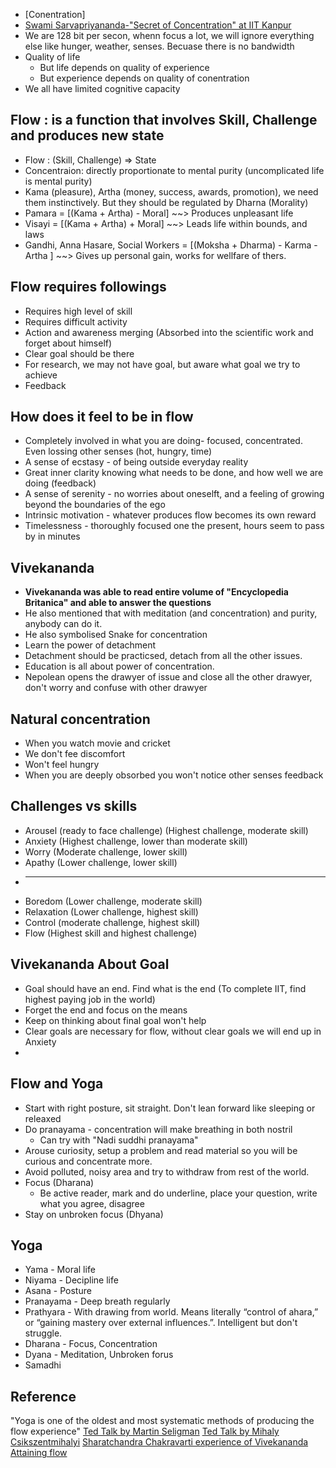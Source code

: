 * [Conentration]
* [Swami Sarvapriyananda-"Secret of Concentration" at IIT Kanpur](https://www.youtube.com/watch?v=BGswR0tMqCM)
* We are 128 bit per secon, whenn focus a lot, we will ignore everything else like hunger, weather, senses. Becuase there is no bandwidth
* Quality of life
  * But life depends on quality of experience
  * But experience depends on quality  of conentration
* We all have limited cognitive capacity

## Flow : is a function that involves Skill, Challenge and produces new state
* Flow : (Skill, Challenge) => State 
* Concentraion: directly proportionate to mental purity (uncomplicated life is mental purity)
* Kama (pleasure), Artha (money, success, awards, promotion), we need them instinctively. But they should be regulated by Dharna (Morality)
* Pamara = [(Kama + Artha) - Moral] ~~> Produces unpleasant life
* Visayi = [(Kama + Artha) + Moral] ~~> Leads life within bounds, and laws
* Gandhi, Anna Hasare, Social Workers = [(Moksha + Dharma) - Karma - Artha ] ~~> Gives up personal gain, works for wellfare of thers.
 

## Flow requires followings
 * Requires high level of skill
 * Requires difficult activity
 * Action and awareness merging (Absorbed into the scientific work and forget about himself)
 * Clear goal should be there
 * For research, we may not have goal, but aware what goal we try to achieve
 * Feedback


## How does it feel to be in flow
 * Completely involved in what you are doing- focused, concentrated. Even lossing other senses (hot, hungry, time)
 * A sense of ecstasy - of being outside everyday reality
 * Great inner clarity knowing what needs to be done, and how well we are doing (feedback)
 * A sense of serenity - no worries about oneselft, and a feeling of growing beyond the boundaries of the  ego
 * Intrinsic motivation - whatever produces flow becomes its own reward
 * Timelessness - thoroughly focused one the present, hours seem to pass by in minutes


## Vivekananda
* **Vivekananda was able to read entire volume of "Encyclopedia Britanica" and able to answer the questions**
 * He also mentioned that with meditation (and concentration) and purity, anybody can do it.
 * He also symbolised Snake for concentration
 * Learn the power of detachment
 * Detachment should be practicsed, detach from all the other issues.
 * Education is all about power of concentration.
* Nepolean opens the drawyer of issue and close all the other drawyer, don't worry and confuse with other drawyer

## Natural concentration
* When you watch movie and cricket
 * We don't fee discomfort
 * Won't feel hungry
 * When you are deeply obsorbed you won't notice other senses feedback

## Challenges vs skills
* Arousel (ready to face challenge) (Highest challenge, moderate skill)
* Anxiety (Highest challenge, lower than moderate skill)
* Worry (Moderate challenge, lower skill)
* Apathy (Lower challenge, lower skill)
* ---
* Boredom  (Lower challenge, moderate skill)
* Relaxation (Lower challenge, highest skill)
* Control (moderate challenge, highest skill)
* Flow (Highest skill and highest challenge)

## Vivekananda About Goal
* Goal should have an end. Find what is the end (To complete IIT, find highest paying job in the world)
* Forget the end and focus on the means
* Keep on thinking about final goal won't help
* Clear goals are necessary for flow, without clear goals we will end up in Anxiety
* 

## Flow and Yoga
* Start with  right posture, sit straight. Don't lean forward like sleeping or releaxed
* Do pranayama - concentration will make breathing in both nostril
  * Can try with "Nadi suddhi pranayama" 
* Arouse curiosity, setup a problem and read material so you will be curious and concentrate more.
* Avoid polluted, noisy area and try to withdraw from rest of the world.
* Focus (Dharana)
  * Be active reader, mark and do underline, place your question, write what you agree, disagree
* Stay on unbroken focus (Dhyana)

## Yoga
* Yama - Moral life
* Niyama - Decipline life
* Asana - Posture
* Pranayama - Deep breath regularly
* Prathyara - With drawing from world. Means literally “control of ahara,” or “gaining mastery over external influences.”. Intelligent but don't struggle.
* Dharana - Focus, Concentration
* Dyana - Meditation, Unbroken forus
* Samadhi


## Reference
"Yoga is one of the oldest and most systematic methods of producing the flow experience"
[Ted Talk by Martin Seligman](http://www.ted.com/talks/martin_seligman_on_the_state_of_psychology?language=en#t-9177)
[Ted Talk by Mihaly Csikszentmihalyi](http://www.ted.com/talks/mihaly_csikszentmihalyi_on_flow?language=en﻿)
[Sharatchandra Chakravarti experience of Vivekananda](http://www.swamivivekanandaquotes.org/2014/05/swami-vivekanandas-reading-speed-and-memory-power.html)
[Attaining flow](https://images.google.com/?q=attaining+flow)
